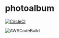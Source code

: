 # photoalbum

[![CircleCI](https://dl.circleci.com/status-badge/img/gh/abhigan/photoalbum/tree/main.svg?style=svg&circle-token=9ff7efe023a318b14ffc2aa8a755f401aabc42d2)](https://dl.circleci.com/status-badge/redirect/gh/abhigan/photoalbum/tree/main)

![AWSCodeBuild](https://codebuild.ap-south-1.amazonaws.com/badges?uuid=eyJlbmNyeXB0ZWREYXRhIjoiQzdXZklLck5seTBoNHgzSDI3RjlaNWJUNEJSWERxbWRxdFhua2dCY1RWM1lvRVBWVGhFTGpIK0VDRi9HYWFveVBKZkQxU3ZCMXFnOGVTd2pjV0RJYm9JPSIsIml2UGFyYW1ldGVyU3BlYyI6IlQvbExaUWJhMzM0Tk5JT20iLCJtYXRlcmlhbFNldFNlcmlhbCI6Mn0%3D&branch=main)
